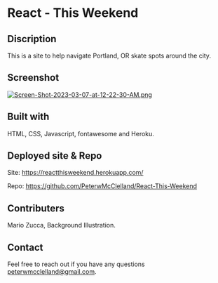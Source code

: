 # React - This Weekend

## Discription
This is a site to help navigate Portland, OR skate spots around the city.

## Screenshot
[![Screen-Shot-2023-03-07-at-12-22-30-AM.png](https://i.postimg.cc/WzsFHPQJ/Screen-Shot-2023-03-07-at-12-22-30-AM.png)](https://postimg.cc/r0YwD7y8)

## Built with
HTML, CSS, Javascript, fontawesome and Heroku.

## Deployed site & Repo

Site: https://reactthisweekend.herokuapp.com/

Repo: https://github.com/PeterwMcClelland/React-This-Weekend

## Contributers
Mario Zucca, Background Illustration.

## Contact
Feel free to reach out if you have any questions peterwmcclelland@gmail.com.